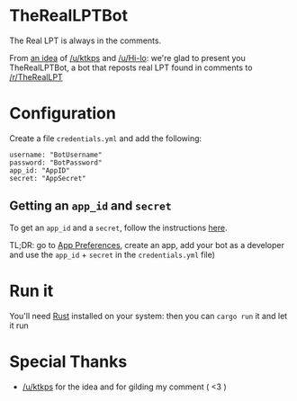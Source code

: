 # TheRealLPTBot
The Real LPT is always in the comments.

From [an idea](https://www.reddit.com/r/LifeProTips/comments/6ixc7g/lpt_when_sharing_pictures_of_concertsporting/djai7ig/) of [/u/ktkps](https://www.reddit.com/user/ktkps) and [/u/Hi-lo](https://www.reddit.com/user/Hi-lo): we're glad to present you TheRealLPTBot, a bot that reposts real LPT found in comments to [/r/TheRealLPT](https://www.reddit.com/r/TheRealLPT/)

# Configuration
Create a file `credentials.yml` and add the following:
```
username: "BotUsername"
password: "BotPassword"
app_id: "AppID"
secret: "AppSecret"
```

## Getting an `app_id` and `secret`
To get an `app_id` and a `secret`, follow the instructions [here](https://github.com/reddit/reddit/wiki/OAuth2-Quick-Start-Example).  

TL;DR: go to [App Preferences](https://www.reddit.com/prefs/apps), create an app, add your bot as a developer and use the `app_id` + `secret` in the `credentials.yml` file)

# Run it
You'll need [Rust](https://www.rust-lang.org/) installed on your system: then you can `cargo run` it and let it run

# Special Thanks
- [/u/ktkps](https://www.reddit.com/user/ktkps) for the idea and for gilding my comment ( <3 )
